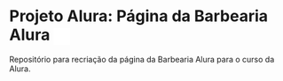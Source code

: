# Projeto Alura: Página da Barbearia Alura <img align="center" alt="angular" height="30" width="30" src="https://raw.githubusercontent.com/JPerluxo/Projeto-Alura-BarbeariaAlura/16313054ba3cc967506c9eaa44a321502429dead/logo-branco.png" style="max-width:100%;">
Repositório para recriação da página da Barbearia Alura para o curso da Alura.